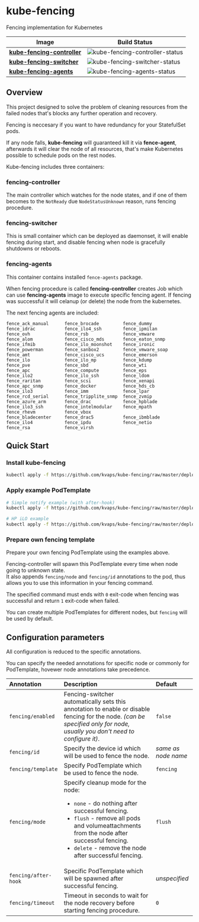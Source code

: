 # kube-fencing

Fencing implementation for Kubernetes


| Image                          | Build Status                       |
|--------------------------------|------------------------------------|
| **[kube-fencing-controller]**  | ![kube-fencing-controller-status]  |
| **[kube-fencing-switcher]**    | ![kube-fencing-switcher-status]    |
| **[kube-fencing-agents]**      | ![kube-fencing-agents-status]      |


[kube-fencing-controller]: https://hub.docker.com/r/kvaps/kube-fencing-controller/
[kube-fencing-switcher]: https://hub.docker.com/r/kvaps/kube-fencing-switcher/
[kube-fencing-agents]: https://hub.docker.com/r/kvaps/kube-fencing-agents/
[kube-fencing-controller-status]: https://img.shields.io/docker/build/kvaps/kube-fencing-controller.svg
[kube-fencing-switcher-status]:  https://img.shields.io/docker/build/kvaps/kube-fencing-switcher.svg
[kube-fencing-agents-status]:  https://img.shields.io/docker/build/kvaps/kube-fencing-agents.svg


## Overview

This project designed to solve the problem of cleaning resources from the failed nodes that's blocks any further operation and recovery.

Fencing is neccesary if you want to have redundancy for your StatefulSet pods.

If any node falls, **kube-fencing** will guaranteed kill it via **fence-agent**, afterwards it will clear the node of all resources, that's make Kubernetes possible to schedule pods on the rest nodes.

Kube-fencing includes three containers:

### fencing-controller

The main controller which watches for the node states, and if one of them becomes to the `NotReady` due `NodeStatusUnknown` reason, runs fencing procedure.

### fencing-switcher

This is small container which can be deployed as daemonset, it will enable fencing during start, and disable fencing when node is gracefully shutdowns or reboots.

### fencing-agents

This container contains installed `fence-agents` package.

When fencing procedure is called **fencing-controller** creates Job which can use **fencing-agents** image to execute specific fencing agent.
If fencing was successful it will celanup (or delete) the node from the kubernetes.

The next fencing agents are included:

```
fence_ack_manual      fence_brocade         fence_dummy           fence_idrac           fence_ilo4_ssh        fence_ipmilan         fence_ovh             fence_rsb             fence_vmware          
fence_alom            fence_cisco_mds       fence_eaton_snmp      fence_ifmib           fence_ilo_moonshot    fence_ironic          fence_powerman        fence_sanbox2         fence_vmware_soap     
fence_amt             fence_cisco_ucs       fence_emerson         fence_ilo             fence_ilo_mp          fence_kdump           fence_pve             fence_sbd             fence_wti             
fence_apc             fence_compute         fence_eps             fence_ilo2            fence_ilo_ssh         fence_ldom            fence_raritan         fence_scsi            fence_xenapi          
fence_apc_snmp        fence_docker          fence_hds_cb          fence_ilo3            fence_imm             fence_lpar            fence_rcd_serial      fence_tripplite_snmp  fence_zvmip           
fence_azure_arm       fence_drac            fence_hpblade         fence_ilo3_ssh        fence_intelmodular    fence_mpath           fence_rhevm           fence_vbox            
fence_bladecenter     fence_drac5           fence_ibmblade        fence_ilo4            fence_ipdu            fence_netio           fence_rsa             fence_virsh           
```

## Quick Start

### Install kube-fencing
```bash
kubectl apply -f https://github.com/kvaps/kube-fencing/raw/master/deploy/kube-fencing.yaml
```

### Apply example PodTemplate

```bash
# Simple notify example (with after-hook)
kubectl apply -f https://github.com/kvaps/kube-fencing/raw/master/deploy/examples/after-hook.yaml

# HP iLO example
kubectl apply -f https://github.com/kvaps/kube-fencing/raw/master/deploy/examples/hp-ilo.yaml
```

### Prepare own fencing template

Prepare your own fencing PodTemplate using the examples above.

Fencing-controller will spawn this PodTemplate every time when node going to unknown state.  
It also appends `fencing/node` and `fencing/id` annotations to the pod, thus allows you to use this information in your fencing command.

The specified command must ends with `0` exit-code when fencing was successful and return `1` exit-code when failed.

You can create multiple PodTemplates for different nodes, but `fencing` will be used by default.

## Configuration parameters

All configuration is reduced to the specific annotations.

You can specify the needed annotations for specific node or commonly for PodTemplate, hovewer node annotations take precedence.

| Annotation | Description | Default  |
|:-|:-|:-|
| `fencing/enabled` | Fencing-switcher automatically sets this annotation to enable or disable fencing for the node. *(can be specified only for node, usually you don't need to configure it)*. | `false` |
| `fencing/id`      | Specify the device id which will be used to fence the node. | *same as node name* |
| `fencing/template`| Specify PodTemplate which be used to fence the node. | `fencing` |
| `fencing/mode`    | Specify cleanup mode for the node: <ul><li><code>none</code> - do nothing after successful fencing.</li><li><code>flush</code> - remove all pods and volumeattachments from the node after successful fencing.</li><li><code>delete</code> - remove the node after successful fencing.</li></ul>  | `flush` |
| `fencing/after-hook` | Specific PodTemplate which will be spawned after successful fencing. | *unspecified* |
| `fencing/timeout` | Timeout in seconds to wait for the node recovery before starting fencing procedure. | `0` |
